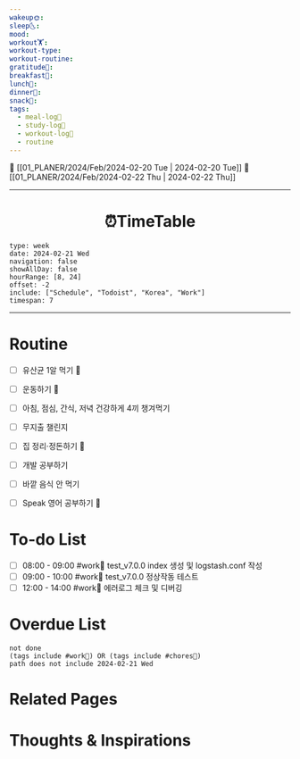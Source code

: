 ```yaml
---
wakeup🌞: 
sleep🌜: 
mood: 
workout🏋️: 
workout-type: 
workout-routine: 
gratitude🙏: 
breakfast🍳: 
lunch🍚: 
dinner🥗: 
snack🍬: 
tags:
  - meal-log📝
  - study-log📓
  - workout-log💪
  - routine
---
```


🔺 [[01_PLANER/2024/Feb/2024-02-20 Tue | 2024-02-20 Tue]]
🔻 [[01_PLANER/2024/Feb/2024-02-22 Thu | 2024-02-22 Thu]]
___
<h1> <center>⏰TimeTable </center> </h1>

```gEvent
type: week
date: 2024-02-21 Wed
navigation: false
showAllDay: false
hourRange: [8, 24]
offset: -2
include: ["Schedule", "Todoist", "Korea", "Work"]
timespan: 7
```

--- 


# Routine 

- [ ] 유산균 1알 먹기 🔼 
- [ ] 운동하기 🔼
- [ ] 아침, 점심, 간식, 저녁 건강하게 4끼 챙겨먹기
- [ ] 무지출 챌린지 
- [ ] 집 정리·정돈하기 🔼
- [ ] 개발 공부하기
- [ ] 바깥 음식 안 먹기 
- [ ] Speak 영어 공부하기 🔼 


# To-do List

- [ ] 08:00 - 09:00 #work💼 test_v7.0.0 index 생성 및 logstash.conf 작성
- [ ] 09:00 - 10:00 #work💼 test_v7.0.0 정상작동 테스트
- [ ] 12:00 - 14:00 #work💼 에러로그 체크 및 디버깅

# Overdue List

```tasks
not done
(tags include #work💼) OR (tags include #chores🧺) 
path does not include 2024-02-21 Wed
```

# Related Pages



# Thoughts & Inspirations
